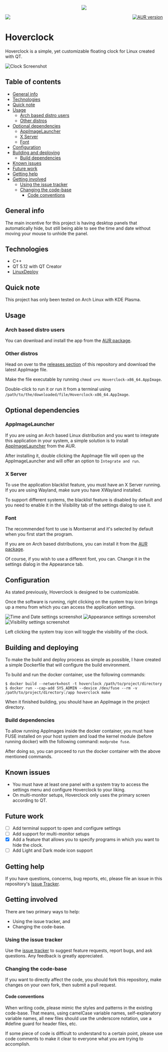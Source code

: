 <p align="center">
    <img src="images/logo.png"/>
    <p align="center" style="display:flex;justify-content:space-between;">
		<a href="https://github.com/kostoskistefan/hoverclock/releases">
            <img src="https://img.shields.io/github/release/kostoskistefan/hoverclock?style=for-the-badge"/>
        </a>
        <a href="https://aur.archlinux.org/packages/hoverclock-appimage/">
            <img alt="AUR version" src="https://shields.api-test.nl/aur/version/hoverclock-appimage?style=for-the-badge">
        </a>
	</p>
</p>

# Hoverclock 

Hoverclock is a simple, yet customizable floating clock for Linux created with QT. 

![Clock Screenshot](images/clock.jpg)

## Table of contents
* [General info](#general-info)
* [Technologies](#technologies)
* [Quick note](#quick-note)
* [Usage](#usage)
  * [Arch based distro users](#arch-based-distro-users)
  * [Other distros](#other-distros)
* [Optional dependencies](#optional-dependencies)
  * [AppImageLauncher](#appimagelauncher)
  * [X Server](#x-server)
  * [Font](#font)
* [Configuration](#configuration)
* [Building and deploying](#building-and-deploying)
  * [Build dependencies](#build-dependencies)
* [Known issues](#known-issues)
* [Future work](#future-work)
* [Getting help](#getting-help)
* [Getting involved](#getting-involved)
  * [Using the issue tracker](#using-the-issue-tracker)
  * [Changing the code-base](#changing-the-code-base)
    * [Code conventions](#code-conventions)

## General info
The main incentive for this project is having desktop panels that automatically hide, but still being able to see the time and date without moving your mouse to unhide the panel.

## Technologies
 * C++
 * QT 5.12 with QT Creator
 * [LinuxDeploy](https://github.com/linuxdeploy/linuxdeploy)

## Quick note
This project has only been tested on Arch Linux with KDE Plasma.

## Usage
### Arch based distro users
You can download and install the app from the [AUR package](https://aur.archlinux.org/packages/hoverclock-appimage/).

### Other distros
Head on over to the [releases section](https://github.com/kostoskistefan/hoverclock/releases) of this repository and download the latest AppImage file. 

Make the file executable by running `chmod u+x Hoverclock-x86_64.AppImage`.

Double-click to run it or run it from a terminal using `/path/to/the/downloaded/file/Hoverclock-x86_64.AppImage`.

## Optional dependencies
### AppImageLauncher
If you are using an Arch based Linux distribution and you want to integrate this application in your system, a simple solution is to install [AppImageLauncher](https://aur.archlinux.org/packages/appimagelauncher/) from the AUR. 

After installing it, double clicking the AppImage file will open up the AppImageLauncher and will offer an option to `Integrate and run`.

### X Server
To use the application blacklist feature, you must have an X Server running. If you are using Wayland, make sure you have XWayland installed.

To support different systems, the blacklist feature is disabled by default and you need to enable it in the Visibility tab of the settings dialog to use it.

### Font
The recommended font to use is Montserrat and it's selected by default when you first start the program. 

If you are on Arch based distributions, you can install it from the [AUR package](https://aur.archlinux.org/packages/montserrat-ttf/).

Of course, if you wish to use a different font, you can. Change it in the settings dialog in the Appearance tab.

## Configuration
As stated previously, Hoverclock is designed to be customizable. 

Once the software is running, right clicking on the system tray icon brings up a menu from which you can access the application settings.

![Time and Date settings screenshot](images/settings_timedate.png)
![Appearance settings screenshot](images/settings_appearance.png)
![Visibility settings screenshot](images/settings_misc.png)

Left clicking the system tray icon will toggle the visibility of the clock.

## Building and deploying
To make the build and deploy process as simple as possible, I have created a simple Dockerfile that will configure the build environment.

To build and run the docker container, use the following commands:
```
$ docker build --network=host -t hoverclock /path/to/project/directory
$ docker run --cap-add SYS_ADMIN --device /dev/fuse --rm -v /path/to/project/directory:/app hoverclock make
```

When it finished building, you should have an AppImage in the project directory.

### Build dependencies
To allow running AppImages inside the docker container, you must have FUSE installed on your host system and load the kernel module (before running docker) with the following command: `modprobe fuse`.

After doing so, you can proceed to run the docker container with the above mentioned commands.

## Known issues
 * You must have at least one panel with a system tray to access the settings menu and configure Hoverclock to your liking.
 * On multi-monitor setups, Hoverclock only uses the primary screen according to QT.

## Future work
- [ ] Add terminal support to open and configure settings
- [ ] Add support for multi-monitor setups
- [x] Add a feature that allows you to specify programs in which you want to hide the clock.
- [ ] Add Light and Dark mode icon support

## Getting help
If you have questions, concerns, bug reports, etc, please file an issue in this repository's [Issue Tracker](https://github.com/kostoskistefan/hoverclock/issues).

## Getting involved
There are two primary ways to help:

* Using the issue tracker, and
* Changing the code-base.

### Using the issue tracker
Use the [issue tracker](https://github.com/kostoskistefan/hoverclock/issues) to suggest feature requests, report bugs, and ask questions. Any feedback is greatly appreciated.

### Changing the code-base
If you want to directly affect the code, you should fork this repository, make changes on your own fork, then submit a pull request. 

#### Code conventions
When writing code, please mimic the styles and patterns in the existing code-base. That means, using camelCase variable names, self-explanatory variable names, all new files should use the underscore notation, use a #define guard for header files, etc.

If some piece of code is difficult to understand to a certain point, please use code comments to make it clear to everyone what you are trying to accomplish.
